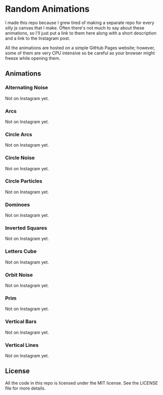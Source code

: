# Random Animations

I made this repo because I grew tired of making a separate repo for every silly js canvas that I make.
Often there's not much to say about these animations, so I'll just put a link to them here along with a short description and a link to the Instagram post.

All the animations are hosted on a simple GitHub Pages website; however, some of them are very CPU intensive so be careful as your browser might freeze while opening them.

## Animations

### Alternating Noise

Not on Instagram yet.

### Arcs

Not on Instagram yet.

### Circle Arcs

Not on Instagram yet.

### Circle Noise

Not on Instagram yet.

### Circle Particles

Not on Instagram yet.

### Dominoes

Not on Instagram yet.

### Inverted Squares

Not on Instagram yet.

### Letters Cube

Not on Instagram yet.

### Orbit Noise

Not on Instagram yet.

### Prim

Not on Instagram yet.

### Vertical Bars

Not on Instagram yet.

### Vertical Lines

Not on Instagram yet.

## License

All the code in this repo is licensed under the MIT license. See the LICENSE file for more details.
